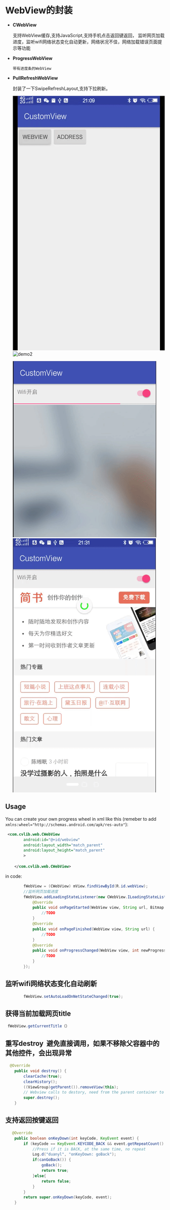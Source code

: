 # WebView的封装


* **CWebView**
  
    支持WebView缓存,支持JavaScript,支持手机点击返回键返回，
    监听网页加载进度，监听wifi网络状态变化自动更新，网络状况不佳，网络加载错误页面提示等功能
  
* **ProgressWebView**
  
      带有进度条的WebView
  
* **PullRefreshWebView**
  
     封装了一下SwipeRefreshLayout,支持下拉刷新。
  
   ![demo1](https://raw.githubusercontent.com/Callanna/CustomView/master/art/demo1.gif)![demo2](https://raw.githubusercontent.com/Callanna/CustomView/master/art/demo2.gif)
 
   ![demo3](https://raw.githubusercontent.com/Callanna/CustomView/master/art/demo3.gif)![demo4](https://raw.githubusercontent.com/Callanna/CustomView/master/art/demo4.gif)
 

## Usage

You can create your own progress wheel in xml like this (remeber to add ```xmlns:wheel="http://schemas.android.com/apk/res-auto"```):

```xml
 <com.cvlib.web.CWebView
        android:id="@+id/webview"
        android:layout_width="match_parent"
        android:layout_height="match_parent"
        >

    </com.cvlib.web.CWebView>
```

in code:

```Java
        fWebView = (CWebView) mView.findViewById(R.id.webView);
        //监听网页加载进度
        fWebView.addLoadingStateListener(new CWebView.ILoadingStateListener() {
            @Override
            public void onPageStarted(WebView view, String url, Bitmap favicon) {
                //TODO
            }
            @Override
            public void onPageFinished(WebView view, String url) {
                //TODO
            }
            @Override
            public void onProgressChanged(WebView view, int newProgress) {
                //TODO
            }
        });
```
## 监听wifi网络状态变化自动刷新
```Java
        fWebView.setAutoLoadOnNetStateChanged(true);
```
 ## 获得当前加载网页title
 
```Java
 fWebView.getCurrentTitle（）
```

## 重写destroy  避免直接调用，如果不移除父容器中的其他控件，会出现异常
```Java
  @Override
    public void destroy() {
        clearCache(true);
        clearHistory();
        ((ViewGroup)getParent()).removeView(this);
        // Webview calls to destory, need from the parent container to remove the webview, and then destroy the webview
        super.destroy();
    }
 ```
 ## 支持返回按键返回
```Java
   @Override
    public boolean onKeyDown(int keyCode, KeyEvent event) {
        if (keyCode == KeyEvent.KEYCODE_BACK && event.getRepeatCount() == 0) {
            //Press if it is BACK, at the same time, no repeat
            Log.d("duanyl", "onKeyDown: goBack");
            if(canGoBack()) {
                goBack();
                return true;
            }else{
                return false;
            }
        }
        return super.onKeyDown(keyCode, event);
    }
 ```
 

